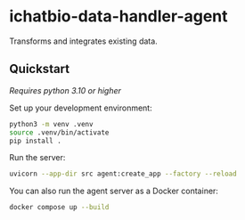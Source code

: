# ichatbio-data-handler-agent

Transforms and integrates existing data.

## Quickstart

*Requires python 3.10 or higher*

Set up your development environment:

```bash
python3 -m venv .venv
source .venv/bin/activate
pip install .
```

Run the server:

```bash
uvicorn --app-dir src agent:create_app --factory --reload
```

You can also run the agent server as a Docker container:

```bash
docker compose up --build
```
